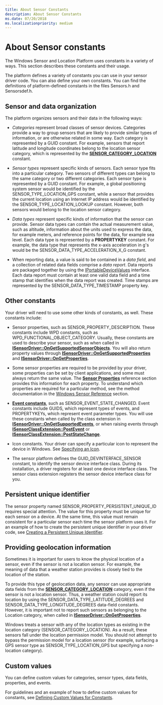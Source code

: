 ```yaml
---
title: About Sensor Constants
description: About Sensor Constants
ms.date: 07/20/2018
ms.localizationpriority: medium
---
```


# About Sensor constants


The Windows Sensor and Location Platform uses constants in a variety of ways. This section describes these constants and their usage.

The platform defines a variety of constants you can use in your sensor driver code. You can also define your own constants. You can find the definitions of platform-defined constants in the files Sensors.h and Sensorsdef.h.

## Sensor and data organization

The platform organizes sensors and their data in the following ways:

-   *Categories* represent broad classes of sensor devices. Categories provide a way to group sensors that are likely to provide similar types of information, or are otherwise related in some way. Each category is represented by a GUID constant. For example, sensors that report latitude and longitude coordinates belong to the location sensor category, which is represented by the [**SENSOR\_CATEGORY\_LOCATION**](sensor-category-loc.md) constant.

-   *Sensor types* represent specific kinds of sensors. Each sensor type fits into a particular category. Two sensors of different types can belong to the same category or two different categories. Each sensor type is represented by a GUID constant. For example, a global positioning system sensor would be identified by the SENSOR\_TYPE\_LOCATION\_GPS constant, while a sensor that provides the current location using an Internet IP address would be identified by the SENSOR\_TYPE\_LOCATION\_LOOKUP constant. However, both sensors would belong to the location sensor category.

-   *Data types* represent specific kinds of information that the sensor can provide. Sensor data types can contain the actual measurement value, such as altitude, information about the units used to express the data, for example meters, and reference points for the data, for example sea level. Each data type is represented by a **PROPERTYKEY** constant. For example, the data type that represents the x-axis acceleration in g's would be the SENSOR\_DATA\_TYPE\_ACCELERATION\_X\_G constant.

-   When reporting data, a value is said to be contained in a *data field*, and a collection of related data fields comprise a *data report*. Data reports are packaged together by using the [IPortableDeviceValues](/windows-hardware/drivers/ddi/portabledevicetypes/nn-portabledevicetypes-iportabledevicevalues) interface. Each data report must contain at least one valid data field and a time stamp that identifies when the data report was created. Time stamps are represented by the SENSOR\_DATA\_TYPE\_TIMESTAMP property key.


## Other constants

Your driver will need to use some other kinds of constants, as well. These constants include:

-   Sensor properties, such as SENSOR\_PROPERTY\_DESCRIPTION. These constants include WPD constants, such as WPD\_FUNCTIONAL\_OBJECT\_CATEGORY. Usually, these constants are used to describe your sensor, such as when called in [**ISensorDriver::OnGetSupportedSensorObjects**](/windows-hardware/drivers/ddi/sensorsclassextension/nf-sensorsclassextension-isensordriver-ongetsupportedsensorobjects). You will also return property values through [**ISensorDriver::OnGetSupportedProperties**](/windows-hardware/drivers/ddi/sensorsclassextension/nf-sensorsclassextension-isensordriver-ongetsupportedproperties) and [**ISensorDriver::OnGetProperties**](/windows-hardware/drivers/ddi/sensorsclassextension/nf-sensorsclassextension-isensordriver-ongetproperties).

-   Some sensor properties are required to be provided by your driver, some properties can be set by client applications, and some must always return the same value. The [**Sensor Properties**](sensor-properties.md) reference section provides this information for each property. To understand which properties are required for a particular method, see the method documentation in the [Windows Sensor Reference](/windows-hardware/drivers/ddi/_sensors/#functions) section.

-   [**Event constants**](about-sensor-driver-events.md), such as SENSOR\_EVENT\_STATE\_CHANGED. Event constants include GUIDS, which represent types of events, and PROPERTYKEYs, which represent event parameter types. You will use these constants when called by the class extension in [**ISensorDriver::OnGetSupportedEvents**](/windows-hardware/drivers/ddi/sensorsclassextension/nf-sensorsclassextension-isensordriver-ongetsupportedevents), or when raising events through [**ISensorClassExtension::PostEvent**](/windows-hardware/drivers/ddi/sensorsclassextension/nf-sensorsclassextension-isensorclassextension-postevent) or [**ISensorClassExtension::PostStateChange**](/windows-hardware/drivers/ddi/sensorsclassextension/nf-sensorsclassextension-isensorclassextension-poststatechange).

-   Icon constants. Your driver can specify a particular icon to represent the device in Windows. See [Specifying an Icon](specifying-an-icon.md).

-   The sensor platform defines the GUID_DEVINTERFACE_SENSOR constant, to identify the sensor device interface class. During its installation, a driver registers for at least one device interface class. The sensor class extension registers the sensor device interface class for you.



## Persistent unique identifier

The sensor property named SENSOR\_PROPERTY\_PERSISTENT\_UNIQUE\_ID requires special attention. The value for this property must be unique for each sensor on a device. At the same time, this value must remain consistent for a particular sensor each time the sensor platform uses it. For an example of how to create the persistent unique identifier in your driver code, see [Creating a Persistent Unique Identifier](creating-a-persistent-unique-identifier.md).

## Providing geolocation information

Sometimes it is important for users to know the physical location of a sensor, even if the sensor is not a location sensor. For example, the meaning of data that a weather station provides is closely tied to the location of the station.

To provide this type of geolocation data, any sensor can use appropriate data fields from the [**SENSOR\_CATEGORY\_LOCATION**](sensor-category-loc.md) category, even if the sensor is not a location sensor. Thus, a weather station could report its location by using the SENSOR\_DATA\_TYPE\_LATITUDE\_DEGREES and SENSOR\_DATA\_TYPE\_LONGITUDE\_DEGREES data-field constants. However, it is important not to report such sensors as belonging to the Location category, when called in [**ISensorDriver::OnGetProperties**](/windows-hardware/drivers/ddi/sensorsclassextension/nf-sensorsclassextension-isensordriver-ongetproperties).

Windows treats a sensor with any of the location types as existing in the location category (SENSOR\_CATEGORY\_LOCATION). As a result, these sensors fall under the location permission model. You should not attempt to bypass the permission model for a location sensor (for example, surfacing a GPS sensor type as SENSOR\_TYPE\_LOCATION\_GPS but specifying a non-location category).

## Custom values

You can define custom values for categories, sensor types, data fields, properties, and events.

For guidelines and an example of how to define custom values for constants, see [Defining Custom Values for Constants](defining-custom-values-for-constants.md).

